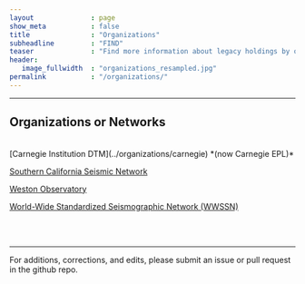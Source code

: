 ```yaml
---
layout              : page
show_meta           : false
title               : "Organizations"
subheadline         : "FIND"
teaser              : "Find more information about legacy holdings by organization or network."
header:
   image_fullwidth  : "organizations_resampled.jpg"
permalink           : "/organizations/"
---
```




---
## Organizations or Networks

<br>
[Carnegie Institution DTM](../organizations/carnegie) *(now Carnegie EPL)*

[Southern California Seismic Network](../organizations/scsn)

[Weston Observatory](../organizations/weston)

[World-Wide Standardized Seismographic Network (WWSSN)](../organizations/wwssn)

<br>
<br>

---

For additions, corrections, and edits, please submit an issue or pull request in the github repo.
